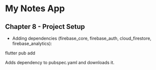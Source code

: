 # My Notes App

## Chapter 8 - Project Setup

- Adding dependencies (firebase_core, firebase_auth, cloud_firestore, firebase_analytics):

flutter pub add <dependency>

Adds dependency to pubspec.yaml and downloads it.
